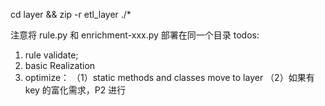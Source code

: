 cd layer && zip -r etl_layer ./*

注意将 rule.py 和 enrichment-xxx.py 部署在同一个目录
todos:
1. rule validate;
2. basic Realization 
3. optimize：
（1）static methods and classes move to layer 
（2）如果有 key 的富化需求，P2 进行
